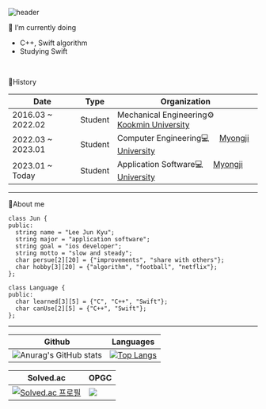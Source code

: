 ![header](https://capsule-render.vercel.app/api?type=transparent&color=gradient&height=160&section=header&text=Hi%20there!%20I'm%20Jun👋&fontSize=50&fontColor=FFFFFF&animation=fadeIn&fontAlign=30&textBg=true)

🌱 I’m currently doing
- C++, Swift algorithm
- Studying Swift
<br>

🔭History

|Date|Type|Organization|
|-----|---|---|
|2016.03 ~ 2022.02|Student|Mechanical Engineering⚙️　 [Kookmin University](https://www.kookmin.ac.kr/comm/html/user/temp_page.do)|
|2022.03 ~ 2023.01|Student|Computer Engineering💻　 [Myongji University](https://www.mju.ac.kr/sites/mjukr/intro/intro.html)|
|2023.01 ~ Today|Student|Application Software💻　 [Myongji University](https://www.mju.ac.kr/sites/mjukr/intro/intro.html)|
---

📝About me
```
class Jun {
public:
  string name = "Lee Jun Kyu";
  string major = "application software";
  string goal = "ios developer";
  string motto = "slow and steady";
  char persue[2][20] = {"improvements", "share with others"}; 
  char hobby[3][20] = {"algorithm", "football", "netflix"};
};

class Language {
public:
  char learned[3][5] = {"C", "C++", "Swift"};
  char canUse[2][5] = {"C++", "Swift"};
};
```
---
|Github|Languages|
|-----|---|
|![Anurag's GitHub stats](https://github-readme-stats.vercel.app/api?username=JunnKyuu&show_icons=true&theme=transparent)|[![Top Langs](https://github-readme-stats.vercel.app/api/top-langs/?username=JunnKyuu&layout=compact&theme=transparent)](https://github.com/anuraghazra/github-readme-stats)|

|Solved.ac|OPGC|
|-----|---|
|[![Solved.ac 프로필](http://mazassumnida.wtf/api/v2/generate_badge?boj=junnkyuu22)](https://solved.ac/junnkyuu22)|<a href="https://opgc.me/#/users/junnkyuu" target="_blank"><img src="https://api.opgc.me/githubs/users/junnkyuu/tag/?theme=prism" /></a>|
